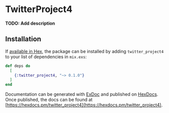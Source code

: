 # TwitterProject4

**TODO: Add description**

## Installation

If [available in Hex](https://hex.pm/docs/publish), the package can be installed
by adding `twitter_project4` to your list of dependencies in `mix.exs`:

```elixir
def deps do
  [
    {:twitter_project4, "~> 0.1.0"}
  ]
end
```

Documentation can be generated with [ExDoc](https://github.com/elixir-lang/ex_doc)
and published on [HexDocs](https://hexdocs.pm). Once published, the docs can
be found at [https://hexdocs.pm/twitter_project4](https://hexdocs.pm/twitter_project4).

